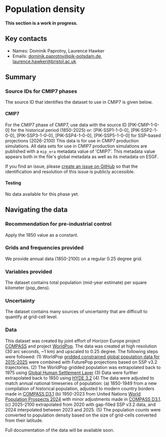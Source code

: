 <!--- These values are used by `fill-out-auto-generated-sections.py` -->
<!--- forcing="population" -->
<!--- source_id_stub="tbd" -->
# Population density

**This section is a work in progress.**

## Key contacts

- Names: Dominik Paprotny, Laurence Hawker
- Emails: dominik.paprotny@pik-potsdam.de, laurence.hawker@bristol.ac.uk

## Summary

<!--- begin-cmip7-phases-source-ids -->
<!--- Do not edit this section, it is automatically updated when the docs are built -->
### Source IDs for CMIP7 phases

The source ID that identifies the dataset to use in CMIP7 is given below.

#### CMIP7

For the CMIP7 phase of CMIP7, use data with the source ID [PIK-CMIP-1-0-0] for the historical period (1850-2025) or:
[PIK-SSP1-1-0-0], [PIK-SSP2-1-0-0], [PIK-SSP3-1-0-0], [PIK-SSP4-1-0-0], [PIK-SSP5-1-0-0] for SSP-based projections (2026-2100)
This data is for use in CMIP7 production simulations.
All data sets for use in CMIP7 production simulations are published with a `mip_era` metadata value of 'CMIP7'.
This metadata value appears both in the file's global metadata as well as its metadata on ESGF.

If you find an issue, please
[create an issue on GitHub](https://github.com/PCMDI/input4MIPs_CVs/issues/new?template=data_issue.md)
so that the identification and resolution of this issue is publicly accessible.

#### Testing

No data available for this phase yet.

<!--- end-cmip7-phases-source-ids -->

<!--- placeholder for piControl recommendation -->
## Navigating the data

### Recommendation for pre-industrial control

Apply the 1850 value as a constant.

### Grids and frequencies provided

We provide annual data (1850-2100) on a regular 0.25 degree grid.

### Variables provided

The dataset contains total population (mid-year estimate) per square kilometer (pop_dens).

### Uncertainty

The dataset contains many sources of uncertainty that are difficult to quantify at grid-cell level.

### Data

This dataset was created by joint effort of Horizon Europe project [COMPASS](https://compass-climate.eu/) 
and project [WorldPop](https://www.worldpop.org/). The data was created at high resolution (30 arc seconds, ~1 km)
and upscaled to 0.25 degree. The following steps were followed:
(1) WorldPop [gridded constrained global population data for 2015-2025](https://www.worldpop.org/blog/beta-test-our-new-global-population-data-2015-to-2030/) 
were combined with FuturePop projections based on SSP v3.2 trajectories.
(2) The WorldPop gridded population was extrapolated back to 1975 using [Global Human Settlement Layer](https://human-settlement.emergency.copernicus.eu/)
(3) Data were further extrapolated back to 1850 using [HYDE 3.2](https://geo.public.data.uu.nl/vault-hyde/HYDE%203.2%5B1710494848%5D/original/)
(4) The data were adjusted to match annual national timeseries of population:
(a) 1850-1949 from a new compilation of historical population, adjusted to modern country borders made in [COMPASS D3.1](https://zenodo.org/records/14892500)
(b) 1950-2023 from United Nations [World Population Prospects 2024](https://population.un.org/wpp/) with minor adjustments made in [COMPASS D3.1](https://zenodo.org/records/14892500).
(c) 2025-2100 extrapolated from 2020 with gap-filled SSP v3.2 data, and 2024 interpolated between 2023 and 2025.
(5) The population counts were converted to population density based on the size of grid-cells converted from their latitude.

Full documentation of the data will be available soon.

<!--- end of placeholder for piControl recommendation -->

<!--- begin-revision-history -->
<!--- Do not edit this section, it is automatically updated when the docs are built -->
<!--- No revisions, hence section is blank -->
<!--- end-revision-history -->

